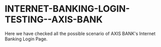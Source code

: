 # INTERNET-BANKING-LOGIN-TESTING--AXIS-BANK
Here we have checked all the possible scenario of AXIS BANK's Internet Banking Login Page.
